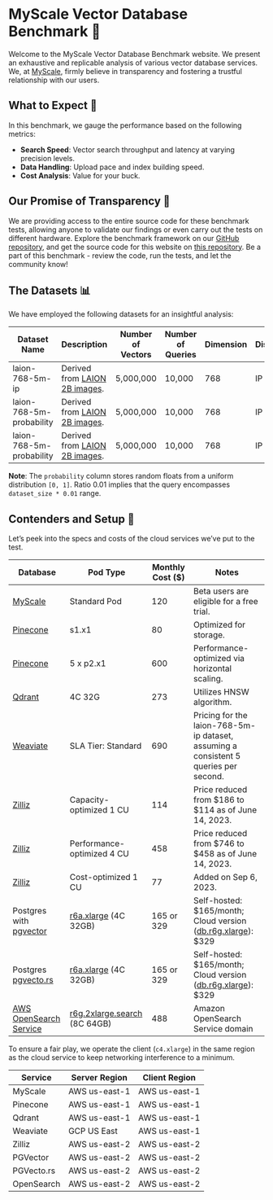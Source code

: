 # MyScale Vector Database Benchmark 🚀

Welcome to the MyScale Vector Database Benchmark website. We present an exhaustive and replicable analysis of various vector database services. We, at [MyScale](https://myscale.com), firmly believe in transparency and fostering a trustful relationship with our users.

## What to Expect 🧐

In this benchmark, we gauge the performance based on the following metrics:

- **Search Speed**: Vector search throughput and latency at varying precision levels.
- **Data Handling**: Upload pace and index building speed.
- **Cost Analysis**: Value for your buck.

## Our Promise of Transparency 🤝

We are providing access to the entire source code for these benchmark tests, allowing anyone to validate our findings or even carry out the tests on different hardware. Explore the benchmark framework on our [GitHub repository](https://github.com/myscale/vector-db-benchmark), and get the source code for this website on [this repository](https://github.com/myscale/benchmark). Be a part of this benchmark - review the code, run the tests, and let the community know!

## The Datasets 📊

We have employed the following datasets for an insightful analysis:

| Dataset Name | Description | Number of Vectors | Number of Queries | Dimension | Distance | Filters | Payload Columns | Download Link |
|--------------|-------------|-------------------|-------------------|-----------|----------|---------|-----------------|---------------|
| laion-768-5m-ip | Derived from [LAION 2B images](https://huggingface.co/datasets/laion/laion2b-multi-vit-h-14-embeddings/tree/main). | 5,000,000 | 10,000 | 768 | IP | N/A | 0 | [Link](https://myscale-datasets.s3.ap-southeast-1.amazonaws.com/laion-5m-test-ip.hdf5) |
| laion-768-5m-probability | Derived from [LAION 2B images](https://huggingface.co/datasets/laion/laion2b-multi-vit-h-14-embeddings/tree/main). | 5,000,000 | 10,000 | 768 | IP | Ratio 0.01 | `[probability (Float64)]` | [Vectors](https://myscale-datasets.s3.ap-southeast-1.amazonaws.com/laion-768-5m-ip-probability.hdf5) [Queries](https://myscale-datasets.s3.ap-southeast-1.amazonaws.com/laion-768-5m-ip-probability-0.01.hdf5) |
| laion-768-5m-probability | Derived from [LAION 2B images](https://huggingface.co/datasets/laion/laion2b-multi-vit-h-14-embeddings/tree/main). | 5,000,000 | 10,000 | 768 | IP | Ratio 0.1 | `[probability (Float64)]` | [Vectors](https://myscale-datasets.s3.ap-southeast-1.amazonaws.com/laion-768-5m-ip-probability.hdf5) [Queries](https://myscale-datasets.s3.ap-southeast-1.amazonaws.com/laion-768-5m-ip-probability-0.1.hdf5) |

**Note**: The `probability` column stores random floats from a uniform distribution `[0, 1]`. Ratio 0.01 implies that the query encompasses `dataset_size * 0.01` range.

## Contenders and Setup 🥊

Let’s peek into the specs and costs of the cloud services we’ve put to the test.

| Database | Pod Type | Monthly Cost ($) | Notes |
|---------|----------|------------------|-------|
| [MyScale](https://myscale.com/) | Standard Pod | 120 | Beta users are eligible for a free trial. |
| [Pinecone](https://www.pinecone.io/) | s1.x1 | 80 | Optimized for storage. |
| [Pinecone](https://www.pinecone.io/) | 5 x p2.x1 | 600 | Performance-optimized via horizontal scaling. |
| [Qdrant](https://qdrant.tech/) | 4C 32G | 273 | Utilizes HNSW algorithm. |
| [Weaviate](https://weaviate.io/) | SLA Tier: Standard | 690 | Pricing for the laion-768-5m-ip dataset, assuming a consistent 5 queries per second. |
| [Zilliz](https://zilliz.com) | Capacity-optimized 1 CU | 114 | Price reduced from $186 to $114 as of June 14, 2023. |
| [Zilliz](https://zilliz.com) | Performance-optimized 4 CU | 458 | Price reduced from $746 to $458 as of June 14, 2023. |
| [Zilliz](https://zilliz.com) | Cost-optimized 1 CU | 77 | Added on Sep 6, 2023. |
| Postgres with [pgvector](https://github.com/pgvector/pgvector) | [r6a.xlarge](https://instances.vantage.sh/aws/ec2/r6a.xlarge?region=us-east-1&os=linux&cost_duration=monthly&reserved_term=Standard.noUpfront) (4C 32GB) | 165 or 329 | Self-hosted: \$165/month; Cloud version ([db.r6g.xlarge](https://instances.vantage.sh/aws/rds/db.r6g.xlarge?region=us-east-1&os=PostgreSQL&cost_duration=monthly&reserved_term=Standard.partialUpfront)): \$329 |
| Postgres [pgvecto.rs](https://github.com/tensorchord/pgvecto.rs) | [r6a.xlarge](https://instances.vantage.sh/aws/ec2/r6a.xlarge?region=us-east-1&os=linux&cost_duration=monthly&reserved_term=Standard.noUpfront) (4C 32GB) | 165 or 329 | Self-hosted: \$165/month; Cloud version ([db.r6g.xlarge](https://instances.vantage.sh/aws/rds/db.r6g.xlarge?region=us-east-1&os=PostgreSQL&cost_duration=monthly&reserved_term=Standard.partialUpfront)): \$329 |
| [AWS OpenSearch Service](https://aws.amazon.com/opensearch-service/) | [r6g.2xlarge.search](https://instances.vantage.sh/aws/opensearch/r6g.2xlarge.search?region=us-east-1&cost_duration=monthly&reserved_term=Standard.noUpfront) (8C 64GB) | 488 | Amazon OpenSearch Service domain |

To ensure a fair play, we operate the client (`c4.xlarge`) in the same region as the cloud service to keep networking interference to a minimum.

| Service | Server Region | Client Region |
|---------|---------------|---------------|
| MyScale | AWS us-east-1 | AWS us-east-1 |
| Pinecone | AWS us-east-1 | AWS us-east-1 |
| Qdrant | AWS us-east-1 | AWS us-east-1 |
| Weaviate | GCP US East | AWS us-east-1 |
| Zilliz | AWS us-east-2 | AWS us-east-2 |
| PGVector | AWS us-east-2 | AWS us-east-2 |
| PGVecto.rs | AWS us-east-2 | AWS us-east-2 |
| OpenSearch | AWS us-east-2 | AWS us-east-2 |
